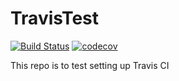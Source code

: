 # TravisTest

[![Build Status](https://travis-ci.org/kevinyamauchi/TravisTest.svg?branch=master)](https://travis-ci.org/kevinyamauchi/TravisTest) [![codecov](https://codecov.io/gh/kevinyamauchi/TravisTest/branch/master/graph/badge.svg)](https://codecov.io/gh/kevinyamauchi/TravisTest)

This repo is to test setting up Travis CI
